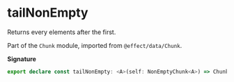 # tailNonEmpty

Returns every elements after the first.

Part of the `Chunk` module, imported from `@effect/data/Chunk`.

**Signature**

```ts
export declare const tailNonEmpty: <A>(self: NonEmptyChunk<A>) => Chunk<A>
```
